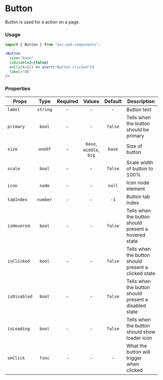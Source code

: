 # Button

Button is used for a action on a page.

### Usage

```js
import { Button } from "asc-web-components";
```

```jsx
<Button
  size="base"
  isDisabled={false}
  onClick={() => alert("Button clicked")}
  label="OK"
/>
```

### Properties

| Props        |   Type   | Required |         Values          | Default | Description                                           |
| ------------ | :------: | :------: | :---------------------: | :-----: | ----------------------------------------------------- |
| `label`      | `string` |    -     |            -            |    -    | Button text                                           |
| `primary`    |  `bool`  |    -     |            -            | `false` | Tells when the button should be primary               |
| `size`       | `oneOf`  |    -     | `base`, `middle`, `big` | `base`  | Size of button                                        |
| `scale`      |  `bool`  |    -     |            -            | `false` | Scale width of button to 100%                         |
| `icon`       |  `node`  |    -     |            -            | `null`  | Icon node element                                     |
| `tabIndex`   | `number` |    -     |            -            |  `-1`   | Button tab index                                      |
| `isHovered`  |  `bool`  |    -     |            -            | `false` | Tells when the button should present a hovered state  |
| `isClicked`  |  `bool`  |    -     |            -            | `false` | Tells when the button should present a clicked state  |
| `isDisabled` |  `bool`  |    -     |            -            | `false` | Tells when the button should present a disabled state |
| `isLoading`  |  `bool`  |    -     |            -            | `false` | Tells when the button should show loader icon         |
| `onClick`    |  `func`  |    -     |            -            |    -    | What the button will trigger when clicked             |
